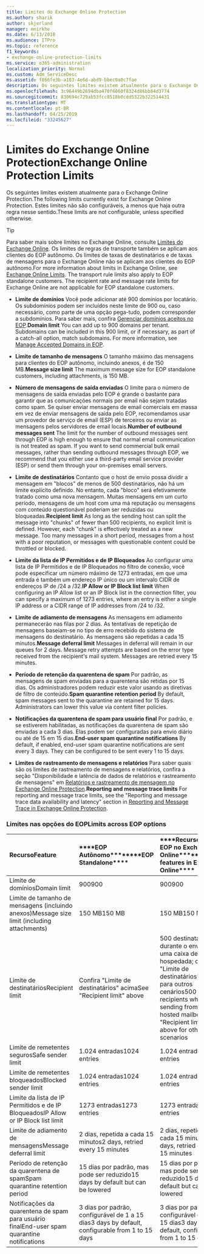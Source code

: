 ```yaml
---
title: Limites do Exchange Online Protection
ms.author: sharik
author: skjerland
manager: mnirkhe
ms.date: 6/13/2018
ms.audience: ITPro
ms.topic: reference
f1_keywords:
- exchange-online-protection-limits
ms.service: o365-administration
localization_priority: Normal
ms.custom: Adm_ServiceDesc
ms.assetid: f866fe3b-a183-4e6d-abd9-bbec0a0c7fae
description: Os seguintes limites existem atualmente para o Exchange Online Protection. Estes limites não são configuráveis, a menos que haja outra regra nesse sentido.
ms.openlocfilehash: 3c96449b2694dba470f6860f8324d86bb84d3774
ms.sourcegitcommit: 830694c729ab53fcc8518b0cdd5322b322514431
ms.translationtype: MT
ms.contentlocale: pt-BR
ms.lasthandoff: 04/25/2019
ms.locfileid: "33245627"
---
```

# <a name="exchange-online-protection-limits"></a><span data-ttu-id="4b1ae-104">Limites do Exchange Online Protection</span><span class="sxs-lookup"><span data-stu-id="4b1ae-104">Exchange Online Protection Limits</span></span>

<span data-ttu-id="4b1ae-105">Os seguintes limites existem atualmente para o Exchange Online Protection.</span><span class="sxs-lookup"><span data-stu-id="4b1ae-105">The following limits currently exist for Exchange Online Protection.</span></span> <span data-ttu-id="4b1ae-106">Estes limites não são configuráveis, a menos que haja outra regra nesse sentido.</span><span class="sxs-lookup"><span data-stu-id="4b1ae-106">These limits are not configurable, unless specified otherwise.</span></span> 
  
> [!TIP]
> <span data-ttu-id="4b1ae-p103">Para saber mais sobre limites no Exchange Online, consulte [Limites do Exchange Online](../exchange-online-service-description/exchange-online-limits.md). Os limites de regras de transporte também se aplicam aos clientes do EOP autônomo. Os limites de taxas de destinatários e de taxas de mensagens para o Exchange Online não se aplicam aos clientes do EOP autônomo.</span><span class="sxs-lookup"><span data-stu-id="4b1ae-p103">For more information about limits in Exchange Online, see [Exchange Online Limits](../exchange-online-service-description/exchange-online-limits.md). The transport rule limits also apply to EOP standalone customers. The recipient rate and message rate limits for Exchange Online are not applicable for EOP standalone customers.</span></span> 
  
- <span data-ttu-id="4b1ae-p104">**Limite de domínios** Você pode adicionar até 900 domínios por locatário. Os subdomínios podem ser incluídos neste limite de 900 ou, caso necessário, como parte de uma opção pega-tudo, podem corresponder a subdomínios. Para saber mais, confira [Gerenciar domínios aceitos no EOP](https://go.microsoft.com/fwlink/p/?LinkId=282239).</span><span class="sxs-lookup"><span data-stu-id="4b1ae-p104">**Domain limit** You can add up to 900 domains per tenant. Subdomains can be included in this 900 limit, or if necessary, as part of a catch-all option, match subdomains. For more information, see [Manage Accepted Domains in EOP](https://go.microsoft.com/fwlink/p/?LinkId=282239).</span></span>
    
- <span data-ttu-id="4b1ae-113">**Limite de tamanho de mensagens** O tamanho máximo das mensagens para clientes do EOP autônomo, incluindo anexos, é de 150 MB.</span><span class="sxs-lookup"><span data-stu-id="4b1ae-113">**Message size limit** The maximum message size for EOP standalone customers, including attachments, is 150 MB.</span></span> 
    
- <span data-ttu-id="4b1ae-p105">**Número de mensagens de saída enviadas** O limite para o número de mensagens de saída enviadas pelo EOP é grande o bastante para garantir que as comunicações normais por email não sejam tratadas como spam. Se quiser enviar mensagens de email comerciais em massa em vez de enviar mensagens de saída pelo EOP, recomendamos usar um provedor de serviço de email (ESP) de terceiros ou enviar as mensagens pelos servidores de email locais.</span><span class="sxs-lookup"><span data-stu-id="4b1ae-p105">**Number of outbound messages sent** The limit for the number of outbound messages sent through EOP is high enough to ensure that normal email communication is not treated as spam. If you want to send commercial bulk email messages, rather than sending outbound messages through EOP, we recommend that you either use a third-party email service provider (ESP) or send them through your on-premises email servers.</span></span> 
    
- <span data-ttu-id="4b1ae-p106">**Limite de destinatários** Contanto que o host de envio possa dividir a mensagem em "blocos" de menos de 500 destinatários, não há um limite explícito definido. No entanto, cada "bloco" será efetivamente tratado como uma nova mensagem. Muitas mensagens em um curto período, mensagens de um host com uma má reputação ou mensagens com conteúdo questionável poderiam ser reduzidas ou bloqueadas.</span><span class="sxs-lookup"><span data-stu-id="4b1ae-p106">**Recipient limit** As long as the sending host can split the message into "chunks" of fewer than 500 recipients, no explicit limit is defined. However, each "chunk" is effectively treated as a new message. Too many messages in a short period, messages from a host with a poor reputation, or messages with questionable content could be throttled or blocked.</span></span> 
    
- <span data-ttu-id="4b1ae-119">**Limite da lista de IP Permitidos e de IP Bloqueados** Ao configurar uma lista de IP Permitidos e de IP Bloqueados no filtro de conexão, você pode especificar um número máximo de 1273 entradas, em que uma entrada é também um endereço IP único ou um intervalo CIDR de endereços IP de /24 a /32.</span><span class="sxs-lookup"><span data-stu-id="4b1ae-119">**IP Allow or IP Block list limit** When configuring an IP Allow list or an IP Block list in the connection filter, you can specify a maximum of 1273 entries, where an entry is either a single IP address or a CIDR range of IP addresses from /24 to /32.</span></span> 
    
- <span data-ttu-id="4b1ae-p107">**Limite de adiamento de mensagens** As mensagens em adiamento permanecerão nas filas por 2 dias. As tentativas de repetição de mensagens baseiam-se no tipo de erro recebido do sistema de mensagens do destinatário. As mensagens são repetidas a cada 15 minutos.</span><span class="sxs-lookup"><span data-stu-id="4b1ae-p107">**Message deferral limit** Messages in deferral will remain in our queues for 2 days. Message retry attempts are based on the error type received from the recipient's mail system. Messages are retried every 15 minutes.</span></span> 
    
- <span data-ttu-id="4b1ae-p108">**Período de retenção da quarentena de spam** Por padrão, as mensagens de spam enviadas para a quarentena são retidas por 15 dias. Os administradores podem reduzir este valor usando as diretivas de filtro de conteúdo.</span><span class="sxs-lookup"><span data-stu-id="4b1ae-p108">**Spam quarantine retention period** By default, spam messages sent to the quarantine are retained for 15 days. Administrators can lower this value via content filter policies.</span></span> 
    
- <span data-ttu-id="4b1ae-p109">**Notificações da quarentena de spam para usuário final** Por padrão, e se estiverem habilitadas, as notificações da quarentena de spam são enviadas a cada 3 dias. Elas podem ser configuradas para envio diário ou até de 15 em 15 dias.</span><span class="sxs-lookup"><span data-stu-id="4b1ae-p109">**End-user spam quarantine notifications** By default, if enabled, end-user spam quarantine notifications are sent every 3 days. They can be configured to be sent every 1 to 15 days.</span></span> 
    
- <span data-ttu-id="4b1ae-127">**Limites de rastreamento de mensagens e relatórios** Para saber quais são os limites de rastreamento de mensagens e relatórios, confira a seção "Disponibilidade e latência de dados de relatórios e rastreamento de mensagens" em [Relatórios e rastreamento de mensagem no Exchange Online Protection](https://go.microsoft.com/fwlink/?LinkId=394248).</span><span class="sxs-lookup"><span data-stu-id="4b1ae-127">**Reporting and message trace limits** For reporting and message trace limits, see the "Reporting and message trace data availability and latency" section in [Reporting and Message Trace in Exchange Online Protection](https://go.microsoft.com/fwlink/?LinkId=394248).</span></span>
    
### <a name="limits-across-eop-options"></a><span data-ttu-id="4b1ae-128">Limites nas opções do EOP</span><span class="sxs-lookup"><span data-stu-id="4b1ae-128">Limits across EOP options</span></span>

|<span data-ttu-id="4b1ae-129">**Recurso**</span><span class="sxs-lookup"><span data-stu-id="4b1ae-129">**Feature**</span></span>|<span data-ttu-id="4b1ae-130">\*\*\*\*EOP Autônomo\*\*\*\*</span><span class="sxs-lookup"><span data-stu-id="4b1ae-130">\*\*\*\*EOP Standalone\*\*\*\*</span></span>|<span data-ttu-id="4b1ae-131">\*\*\*\*Recursos do EOP no Exchange Online\*\*\*\*</span><span class="sxs-lookup"><span data-stu-id="4b1ae-131">\*\*\*\*EOP features in Exchange Online\*\*\*\*</span></span>|<span data-ttu-id="4b1ae-132">\*\*\*\*Exchange Enterprise CAL com Serviços\*\*\*\*</span><span class="sxs-lookup"><span data-stu-id="4b1ae-132">\*\*\*\*Exchange Enterprise CAL with Services\*\*\*\*</span></span>|
|:-----|:-----|:-----|:-----|
|<span data-ttu-id="4b1ae-133">Limite de domínios</span><span class="sxs-lookup"><span data-stu-id="4b1ae-133">Domain limit</span></span>  <br/> |<span data-ttu-id="4b1ae-134">900</span><span class="sxs-lookup"><span data-stu-id="4b1ae-134">900</span></span>  <br/> |<span data-ttu-id="4b1ae-135">900</span><span class="sxs-lookup"><span data-stu-id="4b1ae-135">900</span></span>  <br/> |<span data-ttu-id="4b1ae-136">900</span><span class="sxs-lookup"><span data-stu-id="4b1ae-136">900</span></span>  <br/> |
|<span data-ttu-id="4b1ae-137">Limite de tamanho de mensagens (incluindo anexos)</span><span class="sxs-lookup"><span data-stu-id="4b1ae-137">Message size limit (including attachments)</span></span>  <br/> |<span data-ttu-id="4b1ae-138">150 MB</span><span class="sxs-lookup"><span data-stu-id="4b1ae-138">150 MB</span></span>  <br/> |<span data-ttu-id="4b1ae-139">150 MB</span><span class="sxs-lookup"><span data-stu-id="4b1ae-139">150 MB</span></span>  <br/> |<span data-ttu-id="4b1ae-140">150 MB</span><span class="sxs-lookup"><span data-stu-id="4b1ae-140">150 MB</span></span>  <br/> |
|<span data-ttu-id="4b1ae-141">Limite de destinatários</span><span class="sxs-lookup"><span data-stu-id="4b1ae-141">Recipient limit</span></span>  <br/> |<span data-ttu-id="4b1ae-142">Confira "Limite de destinatários" acima</span><span class="sxs-lookup"><span data-stu-id="4b1ae-142">See "Recipient limit" above</span></span>  <br/> |<span data-ttu-id="4b1ae-143">500 destinatários durante o envio de uma caixa de correio hospedada; consulte "Limite de destinatários" acima para outros cenários</span><span class="sxs-lookup"><span data-stu-id="4b1ae-143">500 recipients when sending from a hosted mailbox; see "Recipient limit" above for other scenarios</span></span>  <br/> |<span data-ttu-id="4b1ae-144">Confira "Limite de destinatários" acima</span><span class="sxs-lookup"><span data-stu-id="4b1ae-144">See "Recipient limit" above</span></span>  <br/> |
|<span data-ttu-id="4b1ae-145">Limite de remetentes seguros</span><span class="sxs-lookup"><span data-stu-id="4b1ae-145">Safe sender limit</span></span>  <br/> |<span data-ttu-id="4b1ae-146">1.024 entradas</span><span class="sxs-lookup"><span data-stu-id="4b1ae-146">1024 entries</span></span>  <br/> |<span data-ttu-id="4b1ae-147">1.024 entradas</span><span class="sxs-lookup"><span data-stu-id="4b1ae-147">1024 entries</span></span>  <br/> ||
|<span data-ttu-id="4b1ae-148">Limite de remetentes bloqueados</span><span class="sxs-lookup"><span data-stu-id="4b1ae-148">Blocked sender limit</span></span>  <br/> |<span data-ttu-id="4b1ae-149">1.024 entradas</span><span class="sxs-lookup"><span data-stu-id="4b1ae-149">1024 entries</span></span>  <br/> |<span data-ttu-id="4b1ae-150">1.024 entradas</span><span class="sxs-lookup"><span data-stu-id="4b1ae-150">1024 entries</span></span>  <br/> ||
|<span data-ttu-id="4b1ae-151">Limite da lista de IP Permitidos e de IP Bloqueados</span><span class="sxs-lookup"><span data-stu-id="4b1ae-151">IP Allow or IP Block list limit</span></span>  <br/> |<span data-ttu-id="4b1ae-152">1273 entradas</span><span class="sxs-lookup"><span data-stu-id="4b1ae-152">1273 entries</span></span>  <br/> |<span data-ttu-id="4b1ae-153">1273 entradas</span><span class="sxs-lookup"><span data-stu-id="4b1ae-153">1273 entries</span></span>  <br/> |<span data-ttu-id="4b1ae-154">1273 entradas</span><span class="sxs-lookup"><span data-stu-id="4b1ae-154">1273 entries</span></span>  <br/> |
|<span data-ttu-id="4b1ae-155">Limite de adiamento de mensagens</span><span class="sxs-lookup"><span data-stu-id="4b1ae-155">Message deferral limit</span></span>  <br/> |<span data-ttu-id="4b1ae-156">2 dias, repetida a cada 15 minutos</span><span class="sxs-lookup"><span data-stu-id="4b1ae-156">2 days, retried every 15 minutes</span></span>  <br/> |<span data-ttu-id="4b1ae-157">2 dias, repetida a cada 15 minutos</span><span class="sxs-lookup"><span data-stu-id="4b1ae-157">2 days, retried every 15 minutes</span></span>  <br/> |<span data-ttu-id="4b1ae-158">2 dias, repetida a cada 15 minutos</span><span class="sxs-lookup"><span data-stu-id="4b1ae-158">2 days, retried every 15 minutes</span></span>  <br/> |
|<span data-ttu-id="4b1ae-159">Período de retenção da quarentena de spam</span><span class="sxs-lookup"><span data-stu-id="4b1ae-159">Spam quarantine retention period</span></span>  <br/> |<span data-ttu-id="4b1ae-160">15 dias por padrão, mas pode ser reduzido</span><span class="sxs-lookup"><span data-stu-id="4b1ae-160">15 days by default but can be lowered</span></span>  <br/> |<span data-ttu-id="4b1ae-161">15 dias por padrão, mas pode ser reduzido</span><span class="sxs-lookup"><span data-stu-id="4b1ae-161">15 days by default but can be lowered</span></span>  <br/> |<span data-ttu-id="4b1ae-162">15 dias por padrão, mas pode ser reduzido</span><span class="sxs-lookup"><span data-stu-id="4b1ae-162">15 days by default but can be lowered</span></span>  <br/> |
|<span data-ttu-id="4b1ae-163">Notificações da quarentena de spam para usuário final</span><span class="sxs-lookup"><span data-stu-id="4b1ae-163">End-user spam quarantine notifications</span></span>  <br/> |<span data-ttu-id="4b1ae-164">3 dias por padrão, configurável de 1 a 15 dias</span><span class="sxs-lookup"><span data-stu-id="4b1ae-164">3 days by default, configurable from 1 to 15 days</span></span>  <br/> |<span data-ttu-id="4b1ae-165">3 dias por padrão, configurável de 1 a 15 dias</span><span class="sxs-lookup"><span data-stu-id="4b1ae-165">3 days by default, configurable from 1 to 15 days</span></span>  <br/> |<span data-ttu-id="4b1ae-166">3 dias por padrão, configurável de 1 a 15 dias</span><span class="sxs-lookup"><span data-stu-id="4b1ae-166">3 days by default, configurable from 1 to 15 days</span></span>  <br/> |
   

